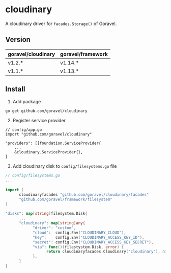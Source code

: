 # cloudinary

A cloudinary driver for `facades.Storage()` of Goravel.

## Version

| goravel/cloudinary | goravel/framework |
|--------------------|-------------------|
| v1.2.*             | v1.14.*           |
| v1.1.*             | v1.13.*           |

## Install

1. Add package

```bash
go get github.com/goravel/cloudinary
```

2. Register service provider

```
// config/app.go
import "github.com/goravel/cloudinary"

"providers": []foundation.ServiceProvider{
    ...
    &cloudinary.ServiceProvider{},
}
```

3. Add cloudinary disk to `config/filesystems.go` file

```go
// config/filesystems.go
...
   
import (
      cloudinaryfacades "github.com/goravel/cloudinary/facades"
      "github.com/goravel/framework/filesystem"
)
   
"disks": map[string]filesystem.Disk{
      ...
      "cloudinary": map[string]any{
            "driver": "custom",
            "cloud":  config.Env("CLOUDINARY_CLOUD"),
            "key":    config.Env("CLOUDINARY_ACCESS_KEY_ID"), 
            "secret": config.Env("CLOUDINARY_ACCESS_KEY_SECRET"),
            "via": func()(filestystem.Disk, error) {
                  return cloudinaryfacades.Cloudinary("cloudinary"), nil // The `cloudinary` value is the `disks` key
            },
      }
}
```